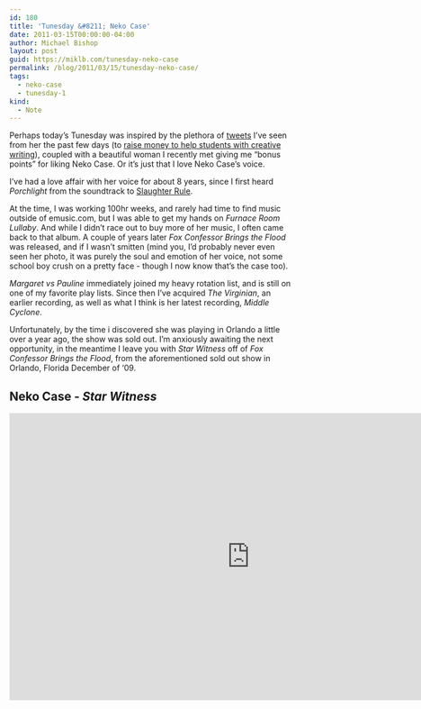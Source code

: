 ```yaml
---
id: 180
title: 'Tunesday &#8211; Neko Case'
date: 2011-03-15T00:00:00-04:00
author: Michael Bishop
layout: post
guid: https://miklb.com/tunesday-neko-case
permalink: /blog/2011/03/15/tunesday-neko-case/
tags:
  - neko-case
  - tunesday-1
kind:
  - Note
---
```

<p>Perhaps today’s Tunesday was inspired by the plethora of <a href="http://twitter.com/#!/nekocase">tweets</a> I’ve seen from her the past few days (to <a href="http://www.nekocase.com/auction/index.htm">raise money to help students with creative writing</a>), coupled with a beautiful woman I recently met giving me “bonus points” for liking Neko Case. Or it’s just that I love Neko Case’s voice.</p>

<p>I’ve had a love affair with her voice for about 8 years, since I first heard <cite>Porchlight</cite> from the soundtrack to <a href="http://www.imdb.com/title/tt0266971/">Slaughter Rule</a>.</p>

<p>At the time, I was working 100hr weeks, and rarely had time to find music outside of emusic.com, but I was able to get my hands on <cite>Furnace Room Lullaby</cite>.  And while I didn’t race out to buy more of her music, I often came back to that album.  A couple of years later <cite>Fox Confessor Brings the Flood</cite> was released, and if I wasn’t smitten (mind you, I’d probably never even seen her photo, it was purely the soul and emotion of her voice, not some school boy crush on a pretty face - though I now know that’s the case too).</p>

<p><cite>Margaret vs Pauline</cite> immediately joined my heavy rotation list, and is still on one of my favorite play lists.  Since then I’ve acquired <cite>The Virginian</cite>, an earlier recording, as well as what I think is her latest recording, <cite>Middle Cyclone</cite>.</p>

<p>Unfortunately, by the time i discovered she was playing in Orlando a little over a year ago, the show was sold out.  I’m anxiously awaiting the next opportunity, in the meantime I leave you with <cite>Star Witness</cite> off of <cite>Fox Confessor Brings the Flood</cite>, from the aforementioned sold out show in Orlando, Florida December of ‘09.</p>

<h2>Neko Case - <cite>Star Witness</cite></h2>
<iframe title="YouTube video player" width="853" height="510" src="http://www.youtube.com/embed/Jp8n_A8Zxgo?hd=1" frameborder="0" allowfullscreen=""></iframe>